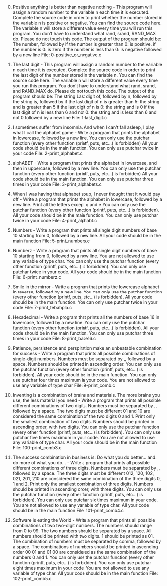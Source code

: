 0. Positive anything is better than negative nothing - This program will assign a random number to the variable n each time it is executed. Complete the source code in order to print whether the number stored in the variable n is positive or negative. You can find the source code here. The variable n will store a different value every time you will run this program. You don’t have to understand what rand, srand, RAND_MAX do. Please do not touch this code. The output of the program should be: The number, followed by if the number is greater than 0: is positive. if the number is 0: is zero if the number is less than 0: is negative followed by a new line
File: 0-positive_or_negative.c

1. The last digit - This program will assign a random number to the variable n each time it is executed. Complete the source code in order to print the last digit of the number stored in the variable n. You can find the source code here. The variable n will store a different value every time you run this program. You don’t have to understand what rand, srand, and RAND_MAX do. Please do not touch this code. The output of the program should be: The string Last digit of, followed by n, followed by the string is, followed by if the last digit of n is greater than 5: the string and is greater than 5 if the last digit of n is 0: the string and is 0 if the last digit of n is less than 6 and not 0: the string and is less than 6 and not 0 followed by a new line
File: 1-last_digit.c

2. I sometimes suffer from insomnia. And when I can't fall asleep, I play what I call the alphabet game - Write a program that prints the alphabet in lowercase, followed by a new line. You can only use the putchar function (every other function (printf, puts, etc…) is forbidden) All your code should be in the main function. You can only use putchar twice in your code
File: 2-print_alphabet.c

3. alphABET - Write a program that prints the alphabet in lowercase, and then in uppercase, followed by a new line. You can only use the putchar function (every other function (printf, puts, etc…) is forbidden) All your code should be in the main function. You can only use putchar three times in your code
File: 3-print_alphabets.c

4. When I was having that alphabet soup, I never thought that it would pay off - Write a program that prints the alphabet in lowercase, followed by a new line. Print all the letters except q and e You can only use the putchar function (every other function (printf, puts, etc…) is forbidden). All your code should be in the main function. You can only use putchar twice in your code
File: 4-print_alphabt.c

5. Numbers - Write a program that prints all single digit numbers of base 10 starting from 0, followed by a new line. All your code should be in the main function
File: 5-print_numbers.c

6. Numberz - Write a program that prints all single digit numbers of base 10 starting from 0, followed by a new line. You are not allowed to use any variable of type char. You can only use the putchar function (every other function (printf, puts, etc…) is forbidden). You can only use putchar twice in your code. All your code should be in the main function
File: 6-print_numberz.c

7. Smile in the mirror - Write a program that prints the lowercase alphabet in reverse, followed by a new line. You can only use the putchar function (every other function (printf, puts, etc…) is forbidden). All your code should be in the main function. You can only use putchar twice in your code
File: 7-print_tebahpla.c

8. Hexadecimal - Write a program that prints all the numbers of base 16 in lowercase, followed by a new line. You can only use the putchar function (every other function (printf, puts, etc…) is forbidden). All your code should be in the main function. You can only use putchar three times in your code
File: 8-print_base16.c

9. Patience, persistence and perspiration make an unbeatable combination for success - Write a program that prints all possible combinations of single-digit numbers. Numbers must be separated by ,, followed by a space. Numbers should be printed in ascending order. You can only use the putchar function (every other function (printf, puts, etc…) is forbidden). All your code should be in the main function. You can only use putchar four times maximum in your code. You are not allowed to use any variable of type char
File: 9-print_comb.c

10. Inventing is a combination of brains and materials. The more brains you use, the less material you need - Write a program that prints all possible different combinations of two digits. Numbers must be separated by ,, followed by a space. The two digits must be different 01 and 10 are considered the same combination of the two digits 0 and 1. Print only the smallest combination of two digits. Numbers should be printed in ascending order, with two digits. You can only use the putchar function (every other function (printf, puts, etc…) is forbidden). You can only use putchar five times maximum in your code. You are not allowed to use any variable of type char. All your code should be in the main function
File: 100-print_comb3.c

11. The success combination in business is: Do what you do better... and: do more of what you do... - Write a program that prints all possible different combinations of three digits. Numbers must be separated by ,, followed by a space. The three digits must be different 012, 120, 102, 021, 201, 210 are considered the same combination of the three digits 0, 1 and 2. Print only the smallest combination of three digits. Numbers should be printed in ascending order, with three digits. You can only use the putchar function (every other function (printf, puts, etc…) is forbidden). You can only use putchar six times maximum in your code. You are not allowed to use any variable of type char. All your code should be in the main function
File: 101-print_comb4.c

12. Software is eating the World - Write a program that prints all possible combinations of two two-digit numbers. The numbers should range from 0 to 99. The two numbers should be separated by a space. All numbers should be printed with two digits. 1 should be printed as 01. The combination of numbers must be separated by comma, followed by a space. The combinations of numbers should be printed in ascending order
00 01 and 01 00 are considered as the same combination of the numbers 0 and 1. You can only use the putchar function (every other function (printf, puts, etc…) is forbidden). You can only use putchar eight times maximum in your code. You are not allowed to use any variable of type char. All your code should be in the main function
File: 102-print_comb5.c